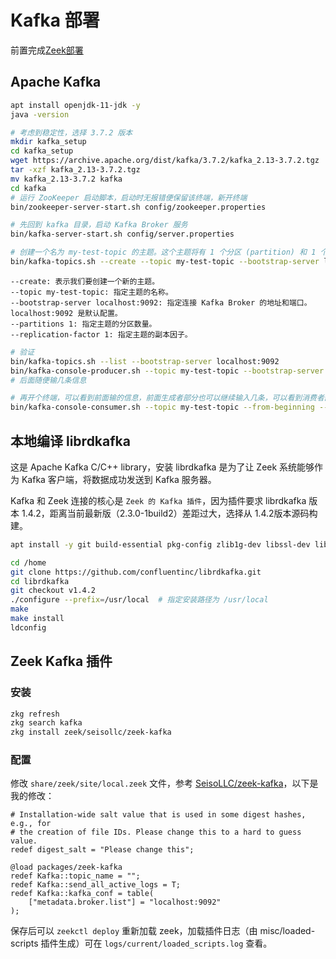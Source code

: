 # Kafka 部署

前置完成[Zeek部署](./Zeek部署.md)

## Apache Kafka

```bash
apt install openjdk-11-jdk -y
java -version

# 考虑到稳定性，选择 3.7.2 版本
mkdir kafka_setup
cd kafka_setup
wget https://archive.apache.org/dist/kafka/3.7.2/kafka_2.13-3.7.2.tgz
tar -xzf kafka_2.13-3.7.2.tgz
mv kafka_2.13-3.7.2 kafka
cd kafka
# 运行 ZooKeeper 启动脚本，启动时无报错便保留该终端，新开终端
bin/zookeeper-server-start.sh config/zookeeper.properties

# 先回到 kafka 目录，启动 Kafka Broker 服务
bin/kafka-server-start.sh config/server.properties

# 创建一个名为 my-test-topic 的主题。这个主题将有 1 个分区 (partition) 和 1 个副本因子 (replication factor)。对于单节点集群，副本因子只能是 1
bin/kafka-topics.sh --create --topic my-test-topic --bootstrap-server localhost:9092 --partitions 1 --replication-factor 1
```

```plaintext
--create: 表示我们要创建一个新的主题。
--topic my-test-topic: 指定主题的名称。
--bootstrap-server localhost:9092: 指定连接 Kafka Broker 的地址和端口。localhost:9092 是默认配置。
--partitions 1: 指定主题的分区数量。
--replication-factor 1: 指定主题的副本因子。
```

```bash
# 验证
bin/kafka-topics.sh --list --bootstrap-server localhost:9092
bin/kafka-console-producer.sh --topic my-test-topic --bootstrap-server localhost:9092
# 后面随便输几条信息

# 再开个终端，可以看到前面输的信息，前面生成者部分也可以继续输入几条，可以看到消费者部分这边有输出
bin/kafka-console-consumer.sh --topic my-test-topic --from-beginning --bootstrap-server localhost:9092
```

## 本地编译 librdkafka

这是 Apache Kafka C/C++ library，安装 librdkafka 是为了让 Zeek 系统能够作为 Kafka 客户端，将数据成功发送到 Kafka 服务器。

Kafka 和 Zeek 连接的核心是 `Zeek 的 Kafka 插件`，因为插件要求 librdkafka 版本 1.4.2，距离当前最新版（2.3.0-1build2）差距过大，选择从 1.4.2版本源码构建。

```bash
apt install -y git build-essential pkg-config zlib1g-dev libssl-dev libsasl2-dev libzstd-dev cmake
```

```bash
cd /home
git clone https://github.com/confluentinc/librdkafka.git
cd librdkafka
git checkout v1.4.2
./configure --prefix=/usr/local  # 指定安装路径为 /usr/local
make
make install
ldconfig
```

## Zeek Kafka 插件

### 安装

```bash
zkg refresh
zkg search kafka
zkg install zeek/seisollc/zeek-kafka
```

### 配置

修改 `share/zeek/site/local.zeek` 文件，参考 [SeisoLLC/zeek-kafka](https://github.com/SeisoLLC/zeek-kafka)，以下是我的修改：

```zeek
# Installation-wide salt value that is used in some digest hashes, e.g., for
# the creation of file IDs. Please change this to a hard to guess value.
redef digest_salt = "Please change this";

@load packages/zeek-kafka
redef Kafka::topic_name = "";
redef Kafka::send_all_active_logs = T;
redef Kafka::kafka_conf = table(
    ["metadata.broker.list"] = "localhost:9092"
);
```

保存后可以 `zeekctl deploy` 重新加载 zeek，加载插件日志（由 misc/loaded-scripts 插件生成）可在 `logs/current/loaded_scripts.log` 查看。
